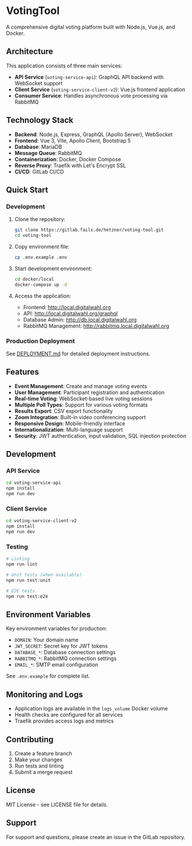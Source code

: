 # VotingTool

A comprehensive digital voting platform built with Node.js, Vue.js, and Docker.

## Architecture

This application consists of three main services:
- **API Service** (`voting-service-api`): GraphQL API backend with WebSocket support
- **Client Service** (`voting-service-client-v2`): Vue.js frontend application
- **Consumer Service**: Handles asynchronous vote processing via RabbitMQ

## Technology Stack

- **Backend**: Node.js, Express, GraphQL (Apollo Server), WebSocket
- **Frontend**: Vue 3, Vite, Apollo Client, Bootstrap 5
- **Database**: MariaDB
- **Message Queue**: RabbitMQ
- **Containerization**: Docker, Docker Compose
- **Reverse Proxy**: Traefik with Let's Encrypt SSL
- **CI/CD**: GitLab CI/CD

## Quick Start

### Development

1. Clone the repository:
   ```bash
   git clone https://gitlab.failx.de/hetzner/voting-tool.git
   cd voting-tool
   ```

2. Copy environment file:
   ```bash
   cp .env.example .env
   ```

3. Start development environment:
   ```bash
   cd docker/local
   docker-compose up -d
   ```

4. Access the application:
   - Frontend: http://local.digitalwahl.org
   - API: http://local.digitalwahl.org/graphql
   - Database Admin: http://db.local.digitalwahl.org
   - RabbitMQ Management: http://rabbitmq.local.digitalwahl.org

### Production Deployment

See [DEPLOYMENT.md](./DEPLOYMENT.md) for detailed deployment instructions.

## Features

- **Event Management**: Create and manage voting events
- **User Management**: Participant registration and authentication
- **Real-time Voting**: WebSocket-based live voting sessions
- **Multiple Poll Types**: Support for various voting formats
- **Results Export**: CSV export functionality
- **Zoom Integration**: Built-in video conferencing support
- **Responsive Design**: Mobile-friendly interface
- **Internationalization**: Multi-language support
- **Security**: JWT authentication, input validation, SQL injection protection

## Development

### API Service

```bash
cd voting-service-api
npm install
npm run dev
```

### Client Service

```bash
cd voting-service-client-v2
npm install
npm run dev
```

### Testing

```bash
# Linting
npm run lint

# Unit tests (when available)
npm run test:unit

# E2E tests
npm run test:e2e
```

## Environment Variables

Key environment variables for production:

- `DOMAIN`: Your domain name
- `JWT_SECRET`: Secret key for JWT tokens
- `DATABASE_*`: Database connection settings
- `RABBITMQ_*`: RabbitMQ connection settings
- `EMAIL_*`: SMTP email configuration

See `.env.example` for complete list.

## Monitoring and Logs

- Application logs are available in the `logs_volume` Docker volume
- Health checks are configured for all services
- Traefik provides access logs and metrics

## Contributing

1. Create a feature branch
2. Make your changes
3. Run tests and linting
4. Submit a merge request

## License

MIT License - see LICENSE file for details.

## Support

For support and questions, please create an issue in the GitLab repository.